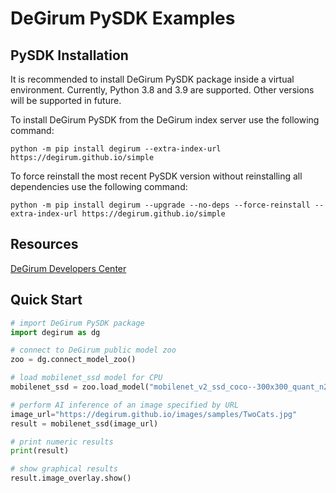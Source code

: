 # DeGirum PySDK Examples

## PySDK Installation

It is recommended to install DeGirum PySDK package inside a virtual environment. Currently, Python 3.8 and 3.9 are supported. Other versions will be supported in future.

To install DeGirum PySDK from the DeGirum index server use the following command:

```
python -m pip install degirum --extra-index-url https://degirum.github.io/simple
```

To force reinstall the most recent PySDK version without reinstalling all dependencies use the following command:
```
python -m pip install degirum --upgrade --no-deps --force-reinstall --extra-index-url https://degirum.github.io/simple
```

## Resources

[DeGirum Developers Center](https://degirum.github.io)

## Quick Start

```python
# import DeGirum PySDK package
import degirum as dg

# connect to DeGirum public model zoo
zoo = dg.connect_model_zoo()

# load mobilenet_ssd model for CPU
mobilenet_ssd = zoo.load_model("mobilenet_v2_ssd_coco--300x300_quant_n2x_cpu_1")

# perform AI inference of an image specified by URL
image_url="https://degirum.github.io/images/samples/TwoCats.jpg"
result = mobilenet_ssd(image_url)

# print numeric results
print(result)

# show graphical results
result.image_overlay.show()
```
